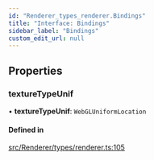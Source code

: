 ```yaml
---
id: "Renderer_types_renderer.Bindings"
title: "Interface: Bindings"
sidebar_label: "Bindings"
custom_edit_url: null
---
```




## Properties

### textureTypeUnif

• **textureTypeUnif**: `WebGLUniformLocation`

#### Defined in

[src/Renderer/types/renderer.ts:105](https://github.com/ZeaInc/zea-engine/blob/819769315/src/Renderer/types/renderer.ts#L105)

